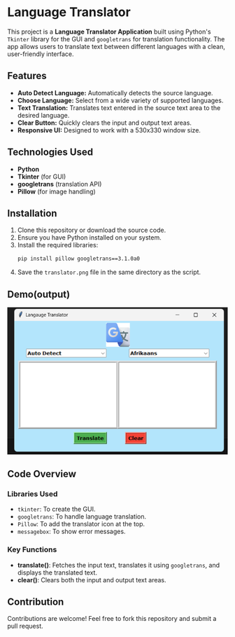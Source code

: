 # Language Translator

This project is a **Language Translator Application** built using Python's `Tkinter` library for the GUI and `googletrans` for translation functionality. The app allows users to translate text between different languages with a clean, user-friendly interface.

## Features

- **Auto Detect Language:** Automatically detects the source language.
- **Choose Language:** Select from a wide variety of supported languages.
- **Text Translation:** Translates text entered in the source text area to the desired language.
- **Clear Button:** Quickly clears the input and output text areas.
- **Responsive UI:** Designed to work with a 530x330 window size.

## Technologies Used

- **Python**
- **Tkinter** (for GUI)
- **googletrans** (translation API)
- **Pillow** (for image handling)

## Installation

1. Clone this repository or download the source code.
2. Ensure you have Python installed on your system.
3. Install the required libraries:
   ```bash
   pip install pillow googletrans==3.1.0a0
   ```
4. Save the `translator.png` file in the same directory as the script.

## Demo(output)

![App Screenshot](output.png)

## Code Overview

### Libraries Used
- `tkinter`: To create the GUI.
- `googletrans`: To handle language translation.
- `Pillow`: To add the translator icon at the top.
- `messagebox`: To show error messages.

### Key Functions
- **translate()**: Fetches the input text, translates it using `googletrans`, and displays the translated text.
- **clear()**: Clears both the input and output text areas.


## Contribution

Contributions are welcome! Feel free to fork this repository and submit a pull request.
